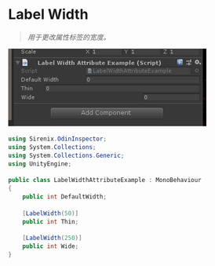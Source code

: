 # Label Width

> *用于更改属性标签的宽度。*

![img](../image/LabelWidth/post-630-5fb7dae781026.png)

```cs
using Sirenix.OdinInspector;
using System.Collections;
using System.Collections.Generic;
using UnityEngine;

public class LabelWidthAttributeExample : MonoBehaviour
{
    public int DefaultWidth;

    [LabelWidth(50)]
    public int Thin;

    [LabelWidth(250)]
    public int Wide;
}
```